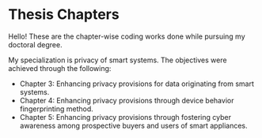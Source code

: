 # Thesis Chapters

Hello! These are the chapter-wise coding works done while pursuing my doctoral degree.

My specialization is privacy of smart systems.
The objectives were achieved through the following:
* Chapter 3: Enhancing privacy provisions for data originating from smart systems.
* Chapter 4: Enhancing privacy provisions through device behavior fingerprinting method.
* Chapter 5: Enhancing privacy provisions through fostering cyber awareness among prospective buyers and users of smart appliances.
